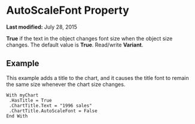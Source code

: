 
# AutoScaleFont Property

 **Last modified:** July 28, 2015

 **True** if the text in the object changes font size when the object size changes. The default value is **True**. Read/write  **Variant**.

## Example

This example adds a title to the chart, and it causes the title font to remain the same size whenever the chart size changes.


```
With myChart 
 .HasTitle = True 
 .ChartTitle.Text = "1996 sales" 
 .ChartTitle.AutoScaleFont = False 
End With 

```

